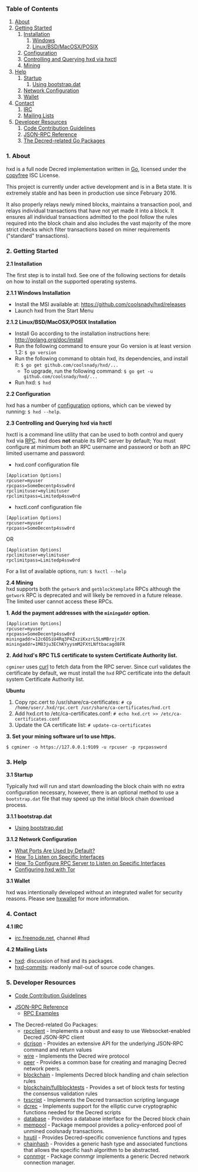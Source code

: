 ### Table of Contents
1. [About](#About)
2. [Getting Started](#GettingStarted)
    1. [Installation](#Installation)
        1. [Windows](#WindowsInstallation)
        2. [Linux/BSD/MacOSX/POSIX](#PosixInstallation)
    2. [Configuration](#Configuration)
    3. [Controlling and Querying hxd via hxctl](#HxctlConfig)
    4. [Mining](#Mining)
3. [Help](#Help)
    1. [Startup](#Startup)
        1. [Using bootstrap.dat](#BootstrapDat)
    2. [Network Configuration](#NetworkConfig)
    3. [Wallet](#Wallet)
4. [Contact](#Contact)
    1. [IRC](#ContactIRC)
    2. [Mailing Lists](#MailingLists)
5. [Developer Resources](#DeveloperResources)
    1. [Code Contribution Guidelines](#ContributionGuidelines)
    2. [JSON-RPC Reference](#JSONRPCReference)
    3. [The Decred-related Go Packages](#GoPackages)

<a name="About" />

### 1. About
hxd is a full node Decred implementation written in [Go](http://golang.org),
licensed under the [copyfree](http://www.copyfree.org) ISC License.

This project is currently under active development and is in a Beta state. It is
extremely stable and has been in production use since February 2016.

It also properly relays newly mined blocks, maintains a transaction pool, and
relays individual transactions that have not yet made it into a block. It
ensures all individual transactions admitted to the pool follow the rules
required into the block chain and also includes the vast majority of the more
strict checks which filter transactions based on miner requirements ("standard"
transactions).

<a name="GettingStarted" />

### 2. Getting Started

<a name="Installation" />

**2.1 Installation**<br />

The first step is to install hxd.  See one of the following sections for
details on how to install on the supported operating systems.

<a name="WindowsInstallation" />

**2.1.1 Windows Installation**<br />

* Install the MSI available at: https://github.com/coolsnady/hxd/releases
* Launch hxd from the Start Menu

<a name="PosixInstallation" />

**2.1.2 Linux/BSD/MacOSX/POSIX Installation**<br />

* Install Go according to the installation instructions here: http://golang.org/doc/install
* Run the following command to ensure your Go version is at least version 1.2: `$ go version`
* Run the following command to obtain hxd, its dependencies, and install it: `$ go get github.com/coolsnady/hxd/...`<br />
  * To upgrade, run the following command: `$ go get -u github.com/coolsnady/hxd/...`
* Run hxd: `$ hxd`

<a name="Configuration" />

**2.2 Configuration**<br />

hxd has a number of [configuration](http://godoc.org/github.com/coolsnady/hxd)
options, which can be viewed by running: `$ hxd --help`.

<a name="HxctlConfig" />

**2.3 Controlling and Querying hxd via hxctl**<br />

hxctl is a command line utility that can be used to both control and query hxd
via [RPC](http://www.wikipedia.org/wiki/Remote_procedure_call).  hxd does
**not** enable its RPC server by default;  You must configure at minimum both an
RPC username and password or both an RPC limited username and password:

* hxd.conf configuration file
```
[Application Options]
rpcuser=myuser
rpcpass=SomeDecentp4ssw0rd
rpclimituser=mylimituser
rpclimitpass=Limitedp4ssw0rd
```
* hxctl.conf configuration file
```
[Application Options]
rpcuser=myuser
rpcpass=SomeDecentp4ssw0rd
```
OR
```
[Application Options]
rpclimituser=mylimituser
rpclimitpass=Limitedp4ssw0rd
```
For a list of available options, run: `$ hxctl --help`

<a name="Mining" />

**2.4 Mining**<br />
hxd supports both the `getwork` and `getblocktemplate` RPCs although the
`getwork` RPC is deprecated and will likely be removed in a future release.
The limited user cannot access these RPCs.<br />

**1. Add the payment addresses with the `miningaddr` option.**<br />

```
[Application Options]
rpcuser=myuser
rpcpass=SomeDecentp4ssw0rd
miningaddr=12c6DSiU4Rq3P4ZxziKxzrL5LmMBrzjrJX
miningaddr=1M83ju3EChKYyysmM2FXtLNftbacagd8FR
```

**2. Add hxd's RPC TLS certificate to system Certificate Authority list.**<br />

`cgminer` uses [curl](http://curl.haxx.se/) to fetch data from the RPC server.
Since curl validates the certificate by default, we must install the `hxd` RPC
certificate into the default system Certificate Authority list.

**Ubuntu**<br />

1. Copy rpc.cert to /usr/share/ca-certificates: `# cp /home/user/.hxd/rpc.cert /usr/share/ca-certificates/hxd.crt`<br />
2. Add hxd.crt to /etc/ca-certificates.conf: `# echo hxd.crt >> /etc/ca-certificates.conf`<br />
3. Update the CA certificate list: `# update-ca-certificates`<br />

**3. Set your mining software url to use https.**<br />

`$ cgminer -o https://127.0.0.1:9109 -u rpcuser -p rpcpassword`

<a name="Help" />

### 3. Help

<a name="Startup" />

**3.1 Startup**<br />

Typically hxd will run and start downloading the block chain with no extra
configuration necessary, however, there is an optional method to use a
`bootstrap.dat` file that may speed up the initial block chain download process.

<a name="BootstrapDat" />

**3.1.1 bootstrap.dat**<br />
* [Using bootstrap.dat](https://github.com/coolsnady/hxd/tree/master/docs/using_bootstrap_dat.md)

<a name="NetworkConfig" />

**3.1.2 Network Configuration**<br />
* [What Ports Are Used by Default?](https://github.com/coolsnady/hxd/tree/master/docs/default_ports.md)
* [How To Listen on Specific Interfaces](https://github.com/coolsnady/hxd/tree/master/docs/configure_peer_server_listen_interfaces.md)
* [How To Configure RPC Server to Listen on Specific Interfaces](https://github.com/coolsnady/hxd/tree/master/docs/configure_rpc_server_listen_interfaces.md)
* [Configuring hxd with Tor](https://github.com/coolsnady/hxd/tree/master/docs/configuring_tor.md)

<a name="Wallet" />

**3.1 Wallet**<br />

hxd was intentionally developed without an integrated wallet for security
reasons.  Please see [hxwallet](https://github.com/coolsnady/hxwallet) for more
information.

<a name="Contact" />

### 4. Contact

<a name="ContactIRC" />

**4.1 IRC**<br />
* [irc.freenode.net](irc://irc.freenode.net), channel #hxd

<a name="MailingLists" />

**4.2 Mailing Lists**<br />
* <a href="mailto:hxd+subscribe@opensource.conformal.com">hxd</a>: discussion
  of hxd and its packages.
* <a href="mailto:hxd-commits+subscribe@opensource.conformal.com">hxd-commits</a>:
  readonly mail-out of source code changes.

<a name="DeveloperResources" />

### 5. Developer Resources

<a name="ContributionGuidelines" />

* [Code Contribution Guidelines](https://github.com/coolsnady/hxd/tree/master/docs/code_contribution_guidelines.md)
<a name="JSONRPCReference" />

* [JSON-RPC Reference](https://github.com/coolsnady/hxd/tree/master/docs/json_rpc_api.md)
    * [RPC Examples](https://github.com/coolsnady/hxd/tree/master/docs/json_rpc_api.md#ExampleCode)
<a name="GoPackages" />

* The Decred-related Go Packages:
  * [rpcclient](https://github.com/coolsnady/hxd/tree/master/rpcclient) - Implements a
    robust and easy to use Websocket-enabled Decred JSON-RPC client
  * [dcrjson](https://github.com/coolsnady/hxd/tree/master/dcrjson) - Provides an extensive API
    for the underlying JSON-RPC command and return values
  * [wire](https://github.com/coolsnady/hxd/tree/master/wire) - Implements the
    Decred wire protocol
  * [peer](https://github.com/coolsnady/hxd/tree/master/peer) -
    Provides a common base for creating and managing Decred network peers.
  * [blockchain](https://github.com/coolsnady/hxd/tree/master/blockchain) -
    Implements Decred block handling and chain selection rules
  * [blockchain/fullblocktests](https://github.com/coolsnady/hxd/tree/master/blockchain/fullblocktests) -
    Provides a set of block tests for testing the consensus validation rules
  * [txscript](https://github.com/coolsnady/hxd/tree/master/txscript) -
    Implements the Decred transaction scripting language
  * [dcrec](https://github.com/coolsnady/hxd/tree/master/dcrec) - Implements
    support for the elliptic curve cryptographic functions needed for the
    Decred scripts
  * [database](https://github.com/coolsnady/hxd/tree/master/database) -
    Provides a database interface for the Decred block chain
  * [mempool](https://github.com/coolsnady/hxd/tree/master/mempool) -
    Package mempool provides a policy-enforced pool of unmined coolsnady
    transactions.
  * [hxutil](https://github.com/coolsnady/hxd/tree/master/hxutil) - Provides
    Decred-specific convenience functions and types
  * [chainhash](https://github.com/coolsnady/hxd/tree/master/chaincfg/chainhash) -
    Provides a generic hash type and associated functions that allows the
    specific hash algorithm to be abstracted.
  * [connmgr](https://github.com/coolsnady/hxd/tree/master/connmgr) -
    Package connmgr implements a generic Decred network connection manager.
